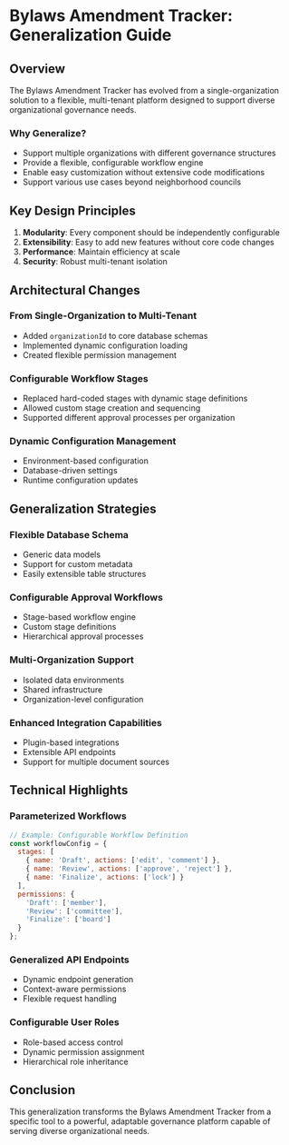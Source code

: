 # Bylaws Amendment Tracker: Generalization Guide

## Overview
The Bylaws Amendment Tracker has evolved from a single-organization solution to a flexible, multi-tenant platform designed to support diverse organizational governance needs.

### Why Generalize?
- Support multiple organizations with different governance structures
- Provide a flexible, configurable workflow engine
- Enable easy customization without extensive code modifications
- Support various use cases beyond neighborhood councils

## Key Design Principles
1. **Modularity**: Every component should be independently configurable
2. **Extensibility**: Easy to add new features without core code changes
3. **Performance**: Maintain efficiency at scale
4. **Security**: Robust multi-tenant isolation

## Architectural Changes

### From Single-Organization to Multi-Tenant
- Added `organizationId` to core database schemas
- Implemented dynamic configuration loading
- Created flexible permission management

### Configurable Workflow Stages
- Replaced hard-coded stages with dynamic stage definitions
- Allowed custom stage creation and sequencing
- Supported different approval processes per organization

### Dynamic Configuration Management
- Environment-based configuration
- Database-driven settings
- Runtime configuration updates

## Generalization Strategies

### Flexible Database Schema
- Generic data models
- Support for custom metadata
- Easily extensible table structures

### Configurable Approval Workflows
- Stage-based workflow engine
- Custom stage definitions
- Hierarchical approval processes

### Multi-Organization Support
- Isolated data environments
- Shared infrastructure
- Organization-level configuration

### Enhanced Integration Capabilities
- Plugin-based integrations
- Extensible API endpoints
- Support for multiple document sources

## Technical Highlights

### Parameterized Workflows
```javascript
// Example: Configurable Workflow Definition
const workflowConfig = {
  stages: [
    { name: 'Draft', actions: ['edit', 'comment'] },
    { name: 'Review', actions: ['approve', 'reject'] },
    { name: 'Finalize', actions: ['lock'] }
  ],
  permissions: {
    'Draft': ['member'],
    'Review': ['committee'],
    'Finalize': ['board']
  }
};
```

### Generalized API Endpoints
- Dynamic endpoint generation
- Context-aware permissions
- Flexible request handling

### Configurable User Roles
- Role-based access control
- Dynamic permission assignment
- Hierarchical role inheritance

## Conclusion
This generalization transforms the Bylaws Amendment Tracker from a specific tool to a powerful, adaptable governance platform capable of serving diverse organizational needs.